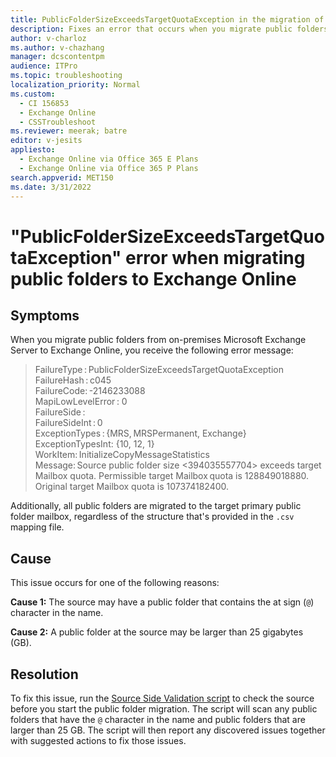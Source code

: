```yaml
---
title: PublicFolderSizeExceedsTargetQuotaException in the migration of public folders
description: Fixes an error that occurs when you migrate public folders from on-premises Exchange Server to Exchange Online.
author: v-charloz
ms.author: v-chazhang
manager: dcscontentpm
audience: ITPro
ms.topic: troubleshooting
localization_priority: Normal
ms.custom: 
  - CI 156853
  - Exchange Online
  - CSSTroubleshoot
ms.reviewer: meerak; batre
editor: v-jesits
appliesto: 
  - Exchange Online via Office 365 E Plans
  - Exchange Online via Office 365 P Plans
search.appverid: MET150
ms.date: 3/31/2022
---
```


# "PublicFolderSizeExceedsTargetQuotaException" error when migrating public folders to Exchange Online

## Symptoms

When you migrate public folders from on-premises Microsoft Exchange Server to Exchange Online, you receive the following error message:

> FailureType : PublicFolderSizeExceedsTargetQuotaException  
> FailureHash : c045  
> FailureCode: -2146233088  
> MapiLowLevelError : 0  
> FailureSide :  
> FailureSideInt : 0  
> ExceptionTypes : {MRS, MRSPermanent, Exchange}  
> ExceptionTypesInt: {10, 12, 1}  
> WorkItem: InitializeCopyMessageStatistics  
> Message: Source public folder size <394035557704> exceeds target Mailbox quota. Permissible target Mailbox quota is 128849018880. Original target Mailbox quota is 107374182400.

Additionally, all public folders are migrated to the target primary public folder mailbox, regardless of the structure that's provided in the `.csv` mapping file.

## Cause

This issue occurs for one of the following reasons:

**Cause 1:** The source may have a public folder that contains the at sign (`@`) character in the name.

**Cause 2:** A public folder at the source may be larger than 25 gigabytes (GB).

## Resolution

To fix this issue, run the [Source Side Validation script](https://aka.ms/ssv2) to check the source before you start the public folder migration. The script will scan any public folders that have the `@` character in the name and public folders that are larger than 25 GB. The script will then report any discovered issues together with suggested actions to fix those issues.
